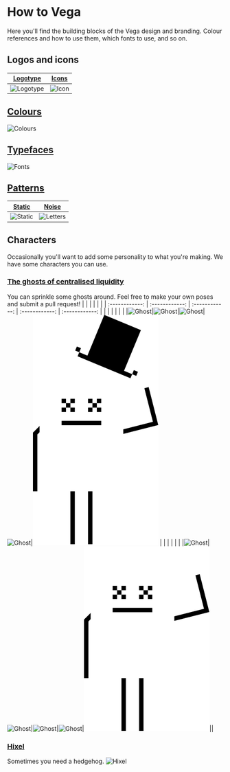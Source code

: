 # How to Vega 

Here you'll find the building blocks of the Vega design and branding. Colour references and how to use them, which fonts to use, and so on.
## Logos and icons
| [Logotype](1A-Logotype) | [Icons](1B-Brand-Icon) |
| --- | --- |
|![Logotype](1A-Logotype/Vega_Logotype_Black.png)|![Icon](1B-Brand-Icon/Vega_Brand_Icon_Black.png)||


## [Colours](./1C-Colour-Palette/)
![Colours](1C-Colour-Palette/Colour-Palette-Overview.jpg)

## [Typefaces](./1D-Typefaces/)
![Fonts](1D-Typefaces/Our-typefaces.jpg)

## [Patterns](./1E-Patterns-+-Textures/)
| [Static](1E-Patterns-%2B-Textures/Noise-Pattern) | [Noise](1E-Patterns-%2B-Textures/Noise-Pattern) |
| --- | --- |
|![Static](1E-Patterns-%2B-Textures/Static-Textures/Mid-Grey-Static.jpg)|![Letters](1E-Patterns-%2B-Textures/Noise-Pattern/Vega-Noise-Pattern.png)|

## Characters
Occasionally you'll want to add some personality to what you're making. We have some characters you can use.
### [The ghosts of centralised liquidity](./1F-Vector-Graphics/Ghosts-Of-Centralised-Liquidity/)
You can sprinkle some ghosts around. Feel free to make your own poses and submit a pull request!
|   |   |   |   |  |
| :------------: | :------------: | :------------: | :------------: |    :------------: |
|   |   |   |   |  |
|![Ghost](1F-Vector-Graphics/Ghosts-Of-Centralised-Liquidity/Cool-AF-Ghost.svg)|![Ghost](1F-Vector-Graphics/Ghosts-Of-Centralised-Liquidity/Embarrassing-Dad-Ghost.svg)|![Ghost](1F-Vector-Graphics/Ghosts-Of-Centralised-Liquidity/Impatient-Ghost.svg)|![Ghost](1F-Vector-Graphics/Ghosts-Of%20Centralised%20Liquidity/Neutral%20Ghost.svg)|![Ghost](1F%20Vector%20Graphics/Ghosts%20Of%20Centralised%20Liquidity/Overdressed%20Ghost.svg)
|   |   |   |   |  |
|![Ghost](1F-Vector-Graphics/Ghosts-Of-Centralised-Liquidity/Panic-Ghost.svg)|![Ghost](1F-Vector-Graphics/Ghosts-Of-Centralised-Liquidity/Short-sighted-Ghost.svg)|![Ghost](1F-Vector-Graphics/Ghosts-Of-Centralised-Liquidity/Stern-Ghost.svg)|![Ghost](1F-Vector-Graphics/Ghosts-Of-Centralised-Liquidity/Voting%20Ghost.svg)|![Ghost](1F%20Vector%20Graphics/Ghosts%20Of%20Centralised%20Liquidity/Waving%20Ghost.svg)||


### [Hixel](./1G-Hixel/)
Sometimes you need a hedgehog.
![Hixel](1G-Hixel/Vega_Hixel_Black.png)
